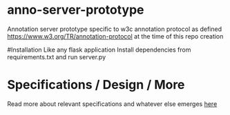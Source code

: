 # anno-server-prototype
Annotation server prototype specific to w3c annotation protocol as defined https://www.w3.org/TR/annotation-protocol at the time of this repo creation

#Installation
Like any flask application
Install dependencies from requirements.txt
and run server.py

# Specifications / Design / More
Read more about relevant specifications and whatever else emerges [here](https://github.com/janastu/anno-server-prototype/wiki)
